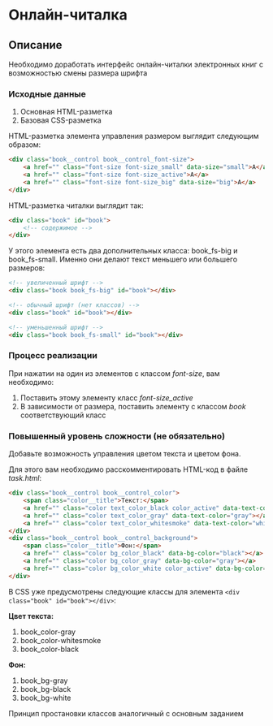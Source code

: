 # Онлайн-читалка

## Описание 

Необходимо доработать интерфейс онлайн-читалки электронных книг с возможностью смены размера
шрифта

### Исходные данные

1. Основная HTML-разметка
2. Базовая CSS-разметка

HTML-разметка элемента управления размером выглядит следующим образом:

```html
<div class="book__control book__control_font-size">
    <a href="" class="font-size font-size_small" data-size="small">A</a>
    <a href="" class="font-size font-size_active">A</a>
    <a href="" class="font-size font-size_big" data-size="big">A</a>
</div>
```

HTML-разметка читалки выглядит так:

```html
<div class="book" id="book">
    <!-- содержимое -->
</div>
```

У этого элемента есть два дополнительных класса: book_fs-big и book_fs-small.
Именно они делают текст меньшего или большего размеров:

```html
<!-- увеличенный шрифт -->
<div class="book book_fs-big" id="book"></div>

<!-- обычный шрифт (нет классов) -->
<div class="book" id="book"></div>

<!-- уменьшенный шрифт -->
<div class="book book_fs-small" id="book"></div>
```

### Процесс реализации

При нажатии на один из элементов с классом *font-size*, вам необходимо:

1. Поставить этому элементу класс *font-size_active*
2. В зависимости от размера, поставить элементу с классом *book* соответствующий класс


### Повышенный уровень сложности (не обязательно)

Добавьте возможность управления цветом текста и цветом фона.

Для этого вам необходимо расскомментировать HTML-код в файле *task.html*:

```html
<div class="book__control book__control_color">
    <span class="color__title">Текст:</span>
    <a href="" class="color text_color_black color_active" data-text-color="black"></a>
    <a href="" class="color text_color_gray" data-text-color="gray"></a>
    <a href="" class="color text_color_whitesmoke" data-text-color="whitesmoke"></a>
</div>
<div class="book__control book__control_background">
    <span class="color__title">Фон:</span>
    <a href="" class="color bg_color_black" data-bg-color="black"></a>
    <a href="" class="color bg_color_gray" data-bg-color="gray"></a>
    <a href="" class="color bg_color_white color_active" data-bg-color="white"></a>
</div>
```

В CSS уже предусмотрены следующие классы для элемента ```<div class="book" id="book"></div>```:

__Цвет текста:__

1. book_color-gray
2. book_color-whitesmoke
3. book_color-black

__Фон:__

1. book_bg-gray
2. book_bg-black
3. book_bg-white

Принцип простановки классов аналогичный с основным заданием